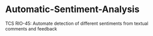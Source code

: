 # Automatic-Sentiment-Analysis
TCS RIO-45: Automate detection of different sentiments from textual comments and feedback
